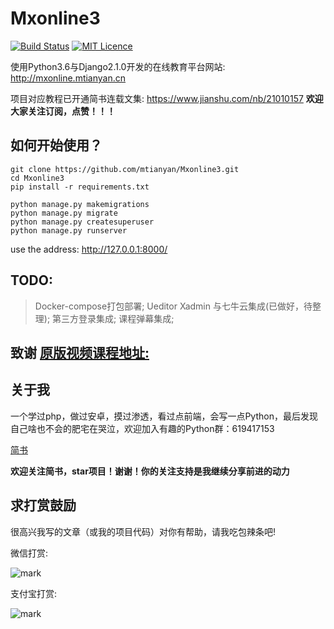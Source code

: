 # Mxonline3

[![Build Status](https://travis-ci.org/mtianyan/hexoBlog-Github.svg?branch=master)](https://travis-ci.org/mtianyan/hexoBlog-Github)
[![MIT Licence](https://badges.frapsoft.com/os/mit/mit.svg?v=103)](https://opensource.org/licenses/mit-license.php)

使用Python3.6与Django2.1.0开发的在线教育平台网站: http://mxonline.mtianyan.cn

项目对应教程已开通简书连载文集: https://www.jianshu.com/nb/21010157 **欢迎大家关注订阅，点赞！！！**

## 如何开始使用？

```
git clone https://github.com/mtianyan/Mxonline3.git
cd Mxonline3
pip install -r requirements.txt

python manage.py makemigrations
python manage.py migrate
python manage.py createsuperuser
python manage.py runserver
```

use the address: http://127.0.0.1:8000/

## TODO:

>Docker-compose打包部署; Ueditor Xadmin 与七牛云集成(已做好，待整理); 第三方登录集成; 课程弹幕集成;

## 致谢 [原版视频课程地址:](https://coding.imooc.com/learn/list/78.html)

## 关于我

一个学过php，做过安卓，摸过渗透，看过点前端，会写一点Python，最后发现自己啥也不会的肥宅在哭泣，欢迎加入有趣的Python群：619417153

[简书](https://www.jianshu.com/u/db9a7a0daa1f)

**欢迎关注简书，star项目！谢谢！你的关注支持是我继续分享前进的动力**

## 求打赏鼓励

很高兴我写的文章（或我的项目代码）对你有帮助，请我吃包辣条吧!

微信打赏:

![mark](http://myphoto.mtianyan.cn/blog/180302/i52eHgilfD.png?imageslim)

支付宝打赏:

![mark](http://myphoto.mtianyan.cn/blog/180302/gDlBGemI60.jpg?imageslim)
